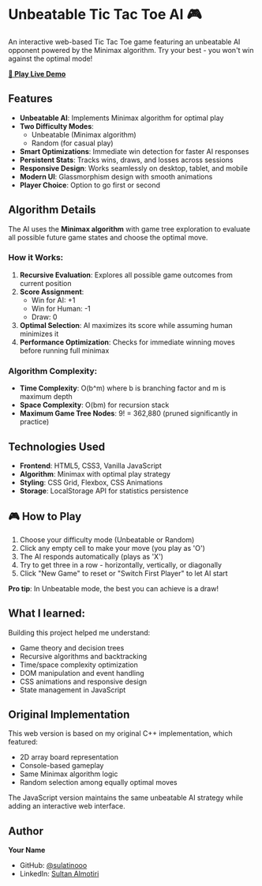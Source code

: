 # Unbeatable Tic Tac Toe AI 🎮

An interactive web-based Tic Tac Toe game featuring an unbeatable AI opponent powered by the Minimax algorithm. Try your best - you won't win against the optimal mode!

**[🎯 Play Live Demo](https://your-username.github.io/tic-tac-toe-minimax/)**

##  Features

- **Unbeatable AI**: Implements Minimax algorithm for optimal play
- **Two Difficulty Modes**: 
  - Unbeatable (Minimax algorithm)
  - Random (for casual play)
- **Smart Optimizations**: Immediate win detection for faster AI responses
- **Persistent Stats**: Tracks wins, draws, and losses across sessions
- **Responsive Design**: Works seamlessly on desktop, tablet, and mobile
- **Modern UI**: Glassmorphism design with smooth animations
- **Player Choice**: Option to go first or second

##  Algorithm Details

The AI uses the **Minimax algorithm** with game tree exploration to evaluate all possible future game states and choose the optimal move.

### How it Works:
1. **Recursive Evaluation**: Explores all possible game outcomes from current position
2. **Score Assignment**: 
   - Win for AI: +1
   - Win for Human: -1  
   - Draw: 0
3. **Optimal Selection**: AI maximizes its score while assuming human minimizes it
4. **Performance Optimization**: Checks for immediate winning moves before running full minimax

### Algorithm Complexity:
- **Time Complexity**: O(b^m) where b is branching factor and m is maximum depth
- **Space Complexity**: O(bm) for recursion stack
- **Maximum Game Tree Nodes**: 9! = 362,880 (pruned significantly in practice)

##  Technologies Used

- **Frontend**: HTML5, CSS3, Vanilla JavaScript
- **Algorithm**: Minimax with optimal play strategy
- **Styling**: CSS Grid, Flexbox, CSS Animations
- **Storage**: LocalStorage API for statistics persistence

## 🎮 How to Play

1. Choose your difficulty mode (Unbeatable or Random)
2. Click any empty cell to make your move (you play as 'O')
3. The AI responds automatically (plays as 'X')
4. Try to get three in a row - horizontally, vertically, or diagonally
5. Click "New Game" to reset or "Switch First Player" to let AI start

**Pro tip**: In Unbeatable mode, the best you can achieve is a draw!


##  What I learned:

Building this project helped me understand:
- Game theory and decision trees
- Recursive algorithms and backtracking
- Time/space complexity optimization
- DOM manipulation and event handling
- CSS animations and responsive design
- State management in JavaScript

##  Original Implementation

This web version is based on my original C++ implementation, which featured:
- 2D array board representation
- Console-based gameplay
- Same Minimax algorithm logic
- Random selection among equally optimal moves

The JavaScript version maintains the same unbeatable AI strategy while adding an interactive web interface.


##  Author

**Your Name**

- GitHub: [@sulatinooo](https://github.com/sulatinooo)
- LinkedIn: [Sultan Almotiri](https://www.linkedin.com/in/sultan-abdullah-almotiri/)
